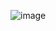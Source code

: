 ![image](https://github.com/const346/shader-forge/assets/94480351/880c2c04-7319-4a2d-bc64-720113d221d0)
